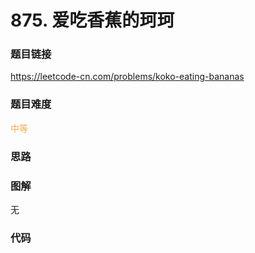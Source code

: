 # 875. 爱吃香蕉的珂珂

### 题目链接

https://leetcode-cn.com/problems/koko-eating-bananas

### 题目难度

<font color=#F0AD4E>中等</font>

### 思路



### 图解

无

### 代码

```python
```
